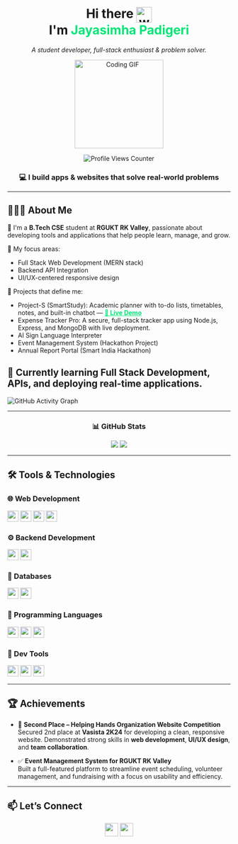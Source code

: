 <div align="center">

<h1 align="center">
  Hi there   <img src="https://raw.githubusercontent.com/MartinHeinz/MartinHeinz/master/wave.gif" width="35px" style="vertical-align: middle;" alt="waving hand" />
 <br>
 I'm <span style="color:#00e676; font-weight:bold;">Jayasimha Padigeri</span>
</h1>


  <p><em>A student developer, full-stack enthusiast & problem solver.</em></p>

  <img src="https://media.giphy.com/media/qgQUggAC3Pfv687qPC/giphy.gif" height="200px" alt="Coding GIF" />

  <p>
    <img src="https://komarev.com/ghpvc/?username=Jayasimha-2005&label=Profile%20views&color=0e75b6&style=flat" alt="Profile Views Counter" />
  </p>

  <h3 align="center">💻 I build apps & websites that solve real-world problems</h3>

  <hr>
</div>

## 🙋🏻‍♂️ About Me

🚀 I'm a **B.Tech CSE** student at **RGUKT RK Valley**, passionate about developing tools and applications that help people learn, manage, and grow.

💼 My focus areas:
- Full Stack Web Development (MERN stack)
- Backend API Integration
- UI/UX-centered responsive design

🧩 Projects that define me:
- Project-S (SmartStudy): Academic planner with to-do lists, timetables, notes, and built-in chatbot — <a href="https://jayasimha-2005.github.io/Project_S/" style="color: #00e676; font-weight: bold;">🚀 Live Demo</a>
- Expense Tracker Pro: A secure, full-stack tracker app using Node.js, Express, and MongoDB with live deployment.
- AI Sign Language Interpreter
- Event Management System (Hackathon Project)
- Annual Report Portal (Smart India Hackathon)

🌱 Currently learning Full Stack Development, APIs, and deploying real-time applications.
---

![GitHub Activity Graph](https://github-readme-activity-graph.vercel.app/graph?username=Jayasimha-2005&theme=react-dark&hide_border=true&area=true)

---

<h3 align="center">📊 GitHub Stats</h3>
<p align="center">
  <img src="https://github-readme-stats.vercel.app/api?username=Jayasimha-2005&show_icons=true&theme=github_dark&count_private=true&include_all_commits=true&cache_bust=1" />
  <img src="https://github-readme-stats.vercel.app/api/top-langs/?username=Jayasimha-2005&layout=compact&theme=github_dark&cache_bust=1" />
</p>

---

## 🛠️ Tools & Technologies

### 🌐 Web Development
<p>
  <img src="https://img.shields.io/badge/HTML5-E34F26?style=for-the-badge&logo=html5&logoColor=white" height="25px"/>
  <img src="https://img.shields.io/badge/CSS3-1572B6?style=for-the-badge&logo=css3&logoColor=white" height="25px"/>
  <img src="https://img.shields.io/badge/JavaScript-F7DF1E?style=for-the-badge&logo=javascript&logoColor=black" height="25px"/>
  <img src="https://img.shields.io/badge/Bootstrap-7952B3?style=for-the-badge&logo=bootstrap&logoColor=white" height="25px"/>
</p>

### ⚙️ Backend Development
<p>
  <img src="https://img.shields.io/badge/Node.js-339933?style=for-the-badge&logo=node.js&logoColor=white" height="25px"/>
  <img src="https://img.shields.io/badge/Express.js-000000?style=for-the-badge&logo=express&logoColor=white" height="25px"/>
</p>

### 💾 Databases
<p>
  <img src="https://img.shields.io/badge/MongoDB-4DB33D?style=for-the-badge&logo=mongodb&logoColor=white" height="25px"/>
  <img src="https://img.shields.io/badge/SQL-4479A1?style=for-the-badge&logo=mysql&logoColor=white" height="25px"/>
</p>

### 🧠 Programming Languages
<p>
  <img src="https://img.shields.io/badge/Python-3776AB?style=for-the-badge&logo=python&logoColor=white" height="25px"/>
  <img src="https://img.shields.io/badge/C-00599C?style=for-the-badge&logo=c&logoColor=white" height="25px"/>
  <img src="https://img.shields.io/badge/Java-ED8B00?style=for-the-badge&logo=java&logoColor=white" height="25px"/>
</p>

### 🧪 Dev Tools
<p>
  <img src="https://img.shields.io/badge/Postman-FF6C37?style=for-the-badge&logo=postman&logoColor=white" height="25px"/>
  <img src="https://img.shields.io/badge/Git-F05032?style=for-the-badge&logo=git&logoColor=white" height="25px"/>
  <img src="https://img.shields.io/badge/GitHub-181717?style=for-the-badge&logo=github&logoColor=white" height="25px"/>
</p>

---

## 🏆 Achievements

- 🥈 **Second Place – Helping Hands Organization Website Competition**  
Secured 2nd place at **Vasista 2K24** for developing a clean, responsive website. Demonstrated strong skills in **web development**, **UI/UX design**, and **team collaboration**.

- ✅ **Event Management System for RGUKT RK Valley**  
Built a full-featured platform to streamline event scheduling, volunteer management, and fundraising with a focus on usability and efficiency.

---

## 📫 Let’s Connect
<p align="center">
  <a href="https://www.linkedin.com/in/jayasimha-p-49465b22a"><img src="https://img.shields.io/badge/LinkedIn-0077B5?style=for-the-badge&logo=linkedin&logoColor=white" height="30px"/></a>
  <a href="mailto:padigerijaya@gmail.com"><img src="https://img.shields.io/badge/Email-D14836?style=for-the-badge&logo=gmail&logoColor=white" height="30px"/></a>
</p>
